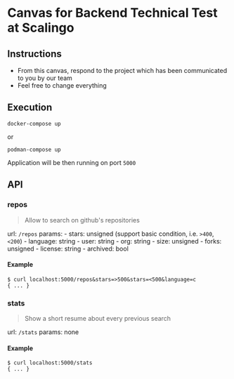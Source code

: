 # Canvas for Backend Technical Test at Scalingo

## Instructions

* From this canvas, respond to the project which has been communicated to you by our team
* Feel free to change everything

## Execution

```
docker-compose up
```

or
```
podman-compose up
```

Application will be then running on port `5000`

## API

### repos

> Allow to search on github's repositories

url: `/repos`
params:
    - stars: unsigned (support basic condition, i.e. `>400`, `<200`)
    - language: string
    - user: string
    - org: string
    - size: unsigned
    - forks: unsigned
    - license: string
    - archived: bool

#### Example
```
$ curl localhost:5000/repos&stars=>500&stars=<500&language=c
{ ... }
```

### stats

> Show a short resume about every previous search

url: `/stats`
params: none

#### Example
```
$ curl localhost:5000/stats
{ ... }
```
